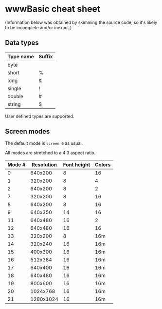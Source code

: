 # wwwBasic cheat sheet

(Information below was obtained by skimming the source code, so it's likely to be incomplete and/or inexact.)

## Data types

| Type name | Suffix |
| --------- | ------ |
| byte   |
| short  | %
| long   | &
| single | !
| double | #
| string | $

User defined types are supported.

## Screen modes

The default mode is `screen 0` as usual.

All modes are stretched to a 4:3 aspect ratio.

| Mode # | Resolution | Font height | Colors |
| ------ | -----------| ----------- | ------ |
| 0 | 640x200 | 8 | 16
| 1 | 320x200 | 8 | 4
| 2 | 640x200 | 8 | 2
| 7 | 320x200 | 8 | 16
| 8 | 640x200 | 8 | 16
| 9 | 640x350 | 14 | 16
| 11 | 640x480 | 16 | 2
| 12 | 640x480 | 16 | 16
| 13 | 320x200 | 8 | 16m
| 14 | 320x240 | 16 | 16m
| 15 | 400x300 | 16 | 16m
| 16 | 512x384 | 16 | 16m
| 17 | 640x400 | 16 | 16m
| 18 | 640x480 | 16 | 16m
| 19 | 800x600 | 16 | 16m
| 20 | 1024x768 | 16 | 16m
| 21 | 1280x1024 | 16 | 16m

